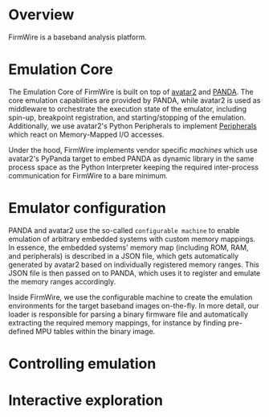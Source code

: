 # Overview

FirmWire is a baseband analysis platform.

# Emulation Core

The Emulation Core of FirmWire is built on top of [avatar2](https://github.com/avatartwo/avatar2) and [PANDA](https://github.com/panda-re/panda/).
The core emulation capabilities are provided by PANDA, while avatar2 is used as middleware to orchestrate the execution state of the emulator, including spin-up, breakpoint registration, and starting/stopping of the emulation.
Additionally, we use avatar2's Python Peripherals to implement [Peripherals](TODO) which react on Memory-Mapped I/O accesses.

Under the hood, FirmWire implements vendor specific _machines_ which use avatar2's PyPanda target to embed PANDA as dynamic library in the same process space as the Python Interpreter keeping the required inter-process communication for FirmWire to a bare minimum.

# Emulator configuration

PANDA and avatar2 use the so-called `configurable machine` to enable emulation of arbitrary embedded systems with custom memory mappings.
In essence, the embedded systems' memory map (including ROM, RAM, and peripherals) is described in a JSON file, which gets automatically generated by avatar2 based on individually registered memory ranges.
This JSON file is then passed on to PANDA, which uses it to register and emulate the memory ranges accordingly.

Inside FirmWire, we use the configurable machine to create the emulation environments for the target baseband images on-the-fly.
In more detail, our loader is responsible for parsing a binary firmware file and automatically extracting the required memory mappings, for instance by finding pre-defined MPU tables within the binary image.

# Controlling emulation

# Interactive exploration